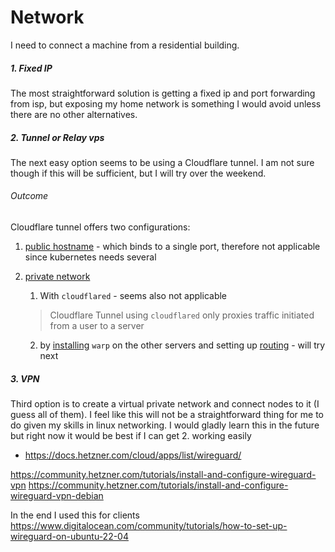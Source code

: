 # Network 

I need to connect a machine from a residential building. 

##### 1. Fixed IP
The most straightforward solution is getting a fixed ip and port forwarding from isp, but exposing my home network is something I would avoid unless there are no other alternatives.

##### 2. Tunnel or Relay vps
The next easy option seems to be using a Cloudflare tunnel. I am not sure though if this will be sufficient, but I will try over the weekend.

###### Outcome
Cloudflare tunnel offers two configurations: 
1. [public hostname](https://developers.cloudflare.com/cloudflare-one/connections/connect-networks/routing-to-tunnel/) - which binds to a single port, therefore not applicable since kubernetes needs several
2. [private network](https://developers.cloudflare.com/cloudflare-one/connections/connect-networks/private-net/)
	1. With `cloudflared` - seems also not applicable
	> Cloudflare Tunnel using `cloudflared` only proxies traffic initiated from a user to a server

	2. by [installing](https://developers.cloudflare.com/cloudflare-one/connections/connect-devices/warp/deployment/manual-deployment/) `warp` on the other servers and setting up [routing](https://developers.cloudflare.com/cloudflare-one/connections/connect-networks/private-net/cloudflared/#3-route-private-network-ips-through-warp) - will try next
##### 3. VPN
Third option is to create a virtual private network and connect nodes to it (I guess all of them). I feel like this will not be a straightforward thing for me to do given my skills in linux networking. I would gladly learn this in the future but right now it would be best if I can get 2. working easily

- https://docs.hetzner.com/cloud/apps/list/wireguard/



https://community.hetzner.com/tutorials/install-and-configure-wireguard-vpn
https://community.hetzner.com/tutorials/install-and-configure-wireguard-vpn-debian


In the end I used this for clients
https://www.digitalocean.com/community/tutorials/how-to-set-up-wireguard-on-ubuntu-22-04

